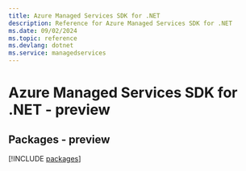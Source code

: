 ```yaml
---
title: Azure Managed Services SDK for .NET
description: Reference for Azure Managed Services SDK for .NET
ms.date: 09/02/2024
ms.topic: reference
ms.devlang: dotnet
ms.service: managedservices
---
```

# Azure Managed Services SDK for .NET - preview
## Packages - preview
[!INCLUDE [packages](managed-services-index.md)]